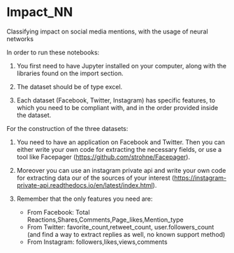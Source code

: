 # Impact_NN
Classifying impact on social media mentions, with the usage of neural networks

In order to run these notebooks:

1. You first need to have Jupyter installed on your computer, along with the libraries found on the import section.

2. The dataset should be of type excel.

3. Each dataset (Facebook, Twitter, Instagram) has specific features, to which you need to be compliant with, and in the order provided inside the dataset.



For the construction of the three datasets: 

1. You need to have an application on Facebook and Twitter. Then you can either write your own code for extracting the necessary fields, or use a tool like Facepager (https://github.com/strohne/Facepager).

2. Moreover you can use an instagram private api and write your own code for extracting data our of the sources of your interest (https://instagram-private-api.readthedocs.io/en/latest/index.html).

3. Remember that the only features you need are:
   - From Facebook: Total Reactions,Shares,Comments,Page_likes,Mention_type
   - From Twitter: favorite_count,retweet_count, user.followers_count (and find a way to extract replies as well, no known support method)
   - From Instagram: followers,likes,views,comments
